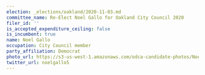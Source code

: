 ```yaml
---
election: _elections/oakland/2020-11-03.md
committee_name: Re-Elect Noel Gallo for Oakland City Council 2020
filer_id: ''
is_accepted_expenditure_ceiling: false
is_incumbent: true
name: Noel Gallo
occupation: City Council member
party_affiliation: Democrat
photo_url: https://s3-us-west-1.amazonaws.com/odca-candidate-photos/Noel-Gallo.png
twitter_url: noelgallo5
---
```

